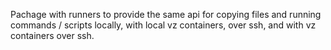 Pachage with runners to provide the same api for copying files and running
commands / scripts locally, with local vz containers, over ssh, and with
vz containers over ssh.
